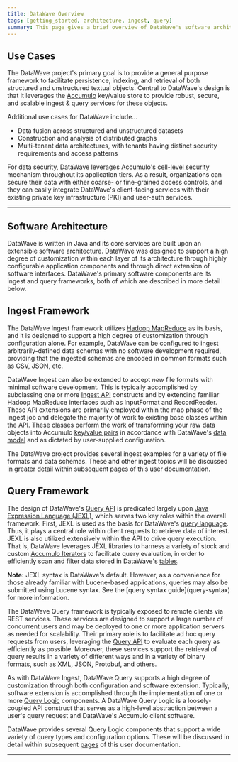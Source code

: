 ```yaml
---
title: DataWave Overview
tags: [getting_started, architecture, ingest, query]
summary: This page gives a brief overview of DataWave's software architecture and its typical use cases 
---
```

## Use Cases

The DataWave project's primary goal is to provide a general purpose framework to facilitate persistence, indexing,
and retrieval of both structured and unstructured textual objects. Central to DataWave's design is that it leverages the
[Accumulo][apache_accumulo] key/value store to provide robust, secure, and scalable ingest &amp; query services for these
objects.

Additional use cases for DataWave include...

* Data fusion across structured and unstructured datasets
* Construction and analysis of distributed graphs
* Multi-tenant data architectures, with tenants having distinct security requirements and access patterns

For data security, DataWave leverages Accumulo's [cell-level security][cell_level_sec] mechanism throughout its
application tiers. As a result, organizations can secure their data with either coarse- or fine-grained access controls,
and they can easily integrate DataWave's client-facing services with their existing private key infrastructure (PKI)
and user-auth services.

---

## Software Architecture

DataWave is written in Java and its core services are built upon an extensible software architecture. DataWave was
designed to support a high degree of customization within each layer of its architecture through highly configurable
application components and through direct extension of software interfaces. DataWave's primary software components are
its ingest and query frameworks, both of which are described in more detail below.

## Ingest Framework

The DataWave Ingest framework utilizes [Hadoop MapReduce][apache_hadoop] as its basis, and it is designed to support
a high degree of customization through configuration alone. For example, DataWave can be configured to ingest
arbitrarily-defined data schemas with no software development required, providing that the ingested schemas are encoded
in common formats such as CSV, JSON, etc.

DataWave Ingest can also be extended to accept *new* file formats with minimal software development. This is typically
accomplished by subclassing one or more [Ingest API](../development/ingest-api) constructs and by extending
familiar Hadoop MapReduce interfaces such as InputFormat and RecordReader. These API extensions are primarily employed
within the map phase of the ingest job and delegate the majority of work to existing base classes within the API. These
classes perform the work of transforming your raw data objects into Accumulo [key/value pairs][acc_data_model] in
accordance with DataWave's [data model](data-model) and as dictated by user-supplied configuration.

The DataWave project provides several ingest examples for a variety of file formats and data schemas. These and other
ingest topics will be discussed in greater detail within subsequent [pages](/pages/tags/ingest) of this user documentation. 

## Query Framework

The design of DataWave's [Query API](../development/query-api) is predicated largely upon [Java Expression Language (JEXL)][jexl],
which serves two key roles within the overall framework. First, JEXL is used as the basis for DataWave's [query language](query-syntax).
Thus, it plays a central role within client requests to retrieve data of interest. JEXL is also utilized extensively
within the API to drive query execution. That is, DataWave leverages JEXL libraries to harness a variety of stock and custom
[Accumulo Iterators][acc_iterators] to facilitate query evaluation, in order to efficiently scan and filter data stored
in DataWave's [tables](data-model).

<div markdown="span" class="alert alert-info" role="alert"><i class="fa fa-info-circle"></i> <b>Note:</b> JEXL syntax
is DataWave's default. However, as a convenience for those already familiar with Lucene-based applications, queries may
also be submitted using Lucene syntax. See the [query syntax guide](query-syntax) for more information.</div>

The DataWave Query framework is typically exposed to remote clients via REST services. These services are designed to
support a large number of concurrent users and may be deployed to one or more application servers as needed for
scalability. Their primary role is to facilitate ad hoc query requests from users, leveraging the [Query API](../development/query-api)
to evaluate each query as efficiently as possible. Moreover, these services support the retrieval of query results
in a variety of different ways and in a variety of binary formats, such as XML, JSON, Protobuf, and others.


As with DataWave Ingest, DataWave Query supports a high degree of customization through both configuration and software
extension. Typically, software extension is accomplished through the implementation of one or more
[Query Logic](../development/query-api#query-logic-components) components. A DataWave Query Logic is a loosely-coupled API
construct that serves as a high-level abstraction between a user's query request and DataWave's Accumulo client software.

DataWave provides several Query Logic components that support a wide variety of query types and configuration options.
These will be discussed in detail within subsequent [pages](/pages/tags/query) of this user documentation.

---

[apache_accumulo]: http://accumulo.apache.org/
[apache_hadoop]: http://hadoop.apache.org/
[cell_level_sec]: https://accumulo.apache.org/1.8/accumulo_user_manual.html#_security
[acc_data_model]: https://accumulo.apache.org/1.8/accumulo_user_manual.html#_data_model
[acc_iterators]: https://accumulo.apache.org/1.8/accumulo_user_manual.html#_iterators
[jexl]: http://commons.apache.org/proper/commons-jexl/
